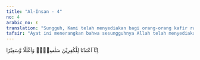 ```yaml
---
title: "Al-Insan - 4"
no: 4
arabic_no: ٤
translation: "Sungguh, Kami telah menyediakan bagi orang-orang kafir rantai, belenggu dan neraka yang menyala-nyala. "
tafsir: "Ayat ini menerangkan bahwa sesungguhnya Allah telah menyediakan rantai, belenggu, dan neraka yang menyala-nyala bagi orang-orang kafir, yaitu orang yang mengingkari dan bahkan membantah, nikmat dan pemberian yang telah dianugerahkan kepadanya. Rantai dipakai untuk mengikat kaki mereka supaya tidak lari, sedang belenggu untuk merantai tangan dan leher yang diikat ke neraka. Neraka Sa'ir (yang menyala-nyala) seperti disebutkan dalam surah yang lalu adalah neraka yang nyalanya tidak dapat dibandingkan dengan jenis api mana pun di atas dunia ini. Api di dunia hanya sepertujuh puluh dari api neraka.\n\nAyat lain menyebutkan:\n\nKetika belenggu dan rantai dipasang di leher mereka, seraya mereka diseret. (Gafir/40: 71)"
---
```

اِنَّآ اَعْتَدْنَا لِلْكٰفِرِيْنَ سَلٰسِلَا۟ وَاَغْلٰلًا وَّسَعِيْرًا 